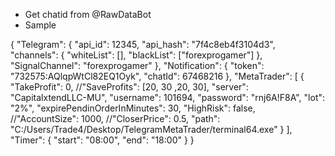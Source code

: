 - Get chatid from @RawDataBot
- Sample

{
  "Telegram": {
    "api_id": 12345,
    "api_hash": "7f4c8eb4f3104d3",
    "channels": {
      "whiteList": [],
      "blackList": ["forexprogamer"]
    },
    "SignalChannel": "forexprogamer"
  },
  "Notification": {
    "token": "732575:AQlqpWtCl82EQ1Oyk",
    "chatId": 67468216
  },
  "MetaTrader": [
    {
      "TakeProfit": 0,
      //"SaveProfits": [20, 30 ,20, 30],
      "server": "CapitalxtendLLC-MU",
      "username": 101694,
      "password": "rnj6A!F8A",
      "lot": "2%",
      "expirePendinOrderInMinutes": 30,
      "HighRisk": false,
      //"AccountSize": 1000,
      //"CloserPrice": 0.5,
      "path": "C:/Users/Trade4/Desktop/TelegramMetaTrader/terminal64.exe"
    }
  ],
  "Timer": {
    "start": "08:00",
    "end": "18:00"
  }
}
